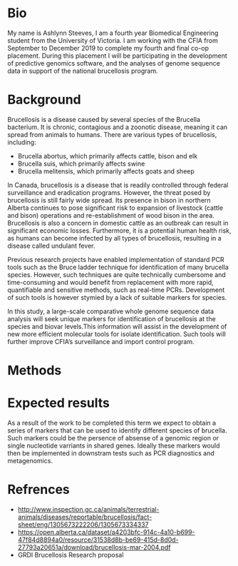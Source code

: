 # Bio 

My name is Ashlynn Steeves, I am a fourth year Biomedical Engineering student from the University of Victoria. I am working with the CFIA from September to December 2019 to complete my fourth and final co-op placement. During this placement I will be participating in the development of predictive genomics software, and the analyses of genome sequence data in support of the national brucellosis program.

# Background 

Brucellosis is a disease caused by several species of the Brucella bacterium. It is chronic, contagious and a zoonotic disease, meaning it can spread from animals to humans. There are various types of brucellosis, including:  

   - Brucella abortus, which primarily affects cattle, bison and elk
   - Brucella suis, which primarily affects swine
   - Brucella melitensis, which primarily affects goats and sheep

In Canada, brucellosis is a disease that is readily controlled through federal surveillance and eradication programs. However, the threat posed by brucellosis is still fairly wide spread. Its presence in bison in northern Alberta continues to pose significant risk to expansion of livestock (cattle and bison) operations and re-establishment of wood bison in the area. Brucellosis is also a concern in domestic cattle as an outbreak can result in significant economic losses. Furthermore, it is a potential human health risk, as humans can become infected by all types of brucellosis, resulting in a disease called undulant fever.

Previous research projects have enabled implementation of standard PCR tools such as the Bruce ladder technique for identification of many brucella species. However, such techniques are quite technically cumbersome and time-consuming and would benefit from replacement with more rapid, quantifiable and sensitive methods, such as real-time PCRs. Development of such tools is however stymied by a lack of suitable markers for species. 

In this study, a large-scale comparative whole genome sequence data analysis will seek unique markers for identification of brucellosis at the species and biovar levels.This information will assist in the development of new more efficient molecular tools for isolate identification. Such tools will further improve CFIA’s surveillance and import control program.


# Methods

# Expected results 

As a result of the work to be completed this term we expect to obtain a series of markers that can be used to identify different species of brucella. Such markers could be the persence of absense of a genomic region or single nucleotide varriants in shared genes. Ideally these markers would then be implemented in downstram tests such as PCR diagnostics and metagenomics. 

# Refrences 
 - http://www.inspection.gc.ca/animals/terrestrial-animals/diseases/reportable/brucellosis/fact-sheet/eng/1305673222206/1305673334337
 - https://open.alberta.ca/dataset/a4203bfc-914c-4a10-b699-47f84d8894a0/resource/31538d8b-be69-415d-8d0d-27793a20651a/download/brucellosis-mar-2004.pdf
 - GRDI Brucellosis Research proposal 